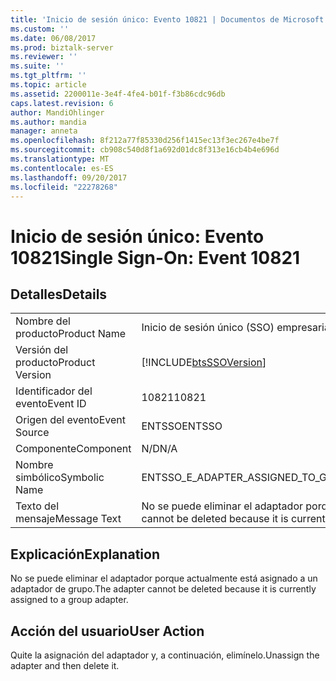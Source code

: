 ```yaml
---
title: 'Inicio de sesión único: Evento 10821 | Documentos de Microsoft'
ms.custom: ''
ms.date: 06/08/2017
ms.prod: biztalk-server
ms.reviewer: ''
ms.suite: ''
ms.tgt_pltfrm: ''
ms.topic: article
ms.assetid: 2200011e-3e4f-4fe4-b01f-f3b86cdc96db
caps.latest.revision: 6
author: MandiOhlinger
ms.author: mandia
manager: anneta
ms.openlocfilehash: 8f212a77f85330d256f1415ec13f3ec267e4be7f
ms.sourcegitcommit: cb908c540d8f1a692d01dc8f313e16cb4b4e696d
ms.translationtype: MT
ms.contentlocale: es-ES
ms.lasthandoff: 09/20/2017
ms.locfileid: "22278268"
---
```

# <a name="single-sign-on-event-10821"></a><span data-ttu-id="87966-102">Inicio de sesión único: Evento 10821</span><span class="sxs-lookup"><span data-stu-id="87966-102">Single Sign-On: Event 10821</span></span>
## <a name="details"></a><span data-ttu-id="87966-103">Detalles</span><span class="sxs-lookup"><span data-stu-id="87966-103">Details</span></span>  
  
|||  
|-|-|  
|<span data-ttu-id="87966-104">Nombre del producto</span><span class="sxs-lookup"><span data-stu-id="87966-104">Product Name</span></span>|<span data-ttu-id="87966-105">Inicio de sesión único (SSO) empresarial</span><span class="sxs-lookup"><span data-stu-id="87966-105">Enterprise Single Sign-On</span></span>|  
|<span data-ttu-id="87966-106">Versión del producto</span><span class="sxs-lookup"><span data-stu-id="87966-106">Product Version</span></span>|[!INCLUDE[btsSSOVersion](../includes/btsssoversion-md.md)]|  
|<span data-ttu-id="87966-107">Identificador del evento</span><span class="sxs-lookup"><span data-stu-id="87966-107">Event ID</span></span>|<span data-ttu-id="87966-108">10821</span><span class="sxs-lookup"><span data-stu-id="87966-108">10821</span></span>|  
|<span data-ttu-id="87966-109">Origen del evento</span><span class="sxs-lookup"><span data-stu-id="87966-109">Event Source</span></span>|<span data-ttu-id="87966-110">ENTSSO</span><span class="sxs-lookup"><span data-stu-id="87966-110">ENTSSO</span></span>|  
|<span data-ttu-id="87966-111">Componente</span><span class="sxs-lookup"><span data-stu-id="87966-111">Component</span></span>|<span data-ttu-id="87966-112">N/D</span><span class="sxs-lookup"><span data-stu-id="87966-112">N/A</span></span>|  
|<span data-ttu-id="87966-113">Nombre simbólico</span><span class="sxs-lookup"><span data-stu-id="87966-113">Symbolic Name</span></span>|<span data-ttu-id="87966-114">ENTSSO_E_ADAPTER_ASSIGNED_TO_GROUP_ADAPTER</span><span class="sxs-lookup"><span data-stu-id="87966-114">ENTSSO_E_ADAPTER_ASSIGNED_TO_GROUP_ADAPTER</span></span>|  
|<span data-ttu-id="87966-115">Texto del mensaje</span><span class="sxs-lookup"><span data-stu-id="87966-115">Message Text</span></span>|<span data-ttu-id="87966-116">No se puede eliminar el adaptador porque actualmente está asignado a un adaptador de grupo.</span><span class="sxs-lookup"><span data-stu-id="87966-116">The adapter cannot be deleted because it is currently assigned to a group adapter.</span></span>|  
  
## <a name="explanation"></a><span data-ttu-id="87966-117">Explicación</span><span class="sxs-lookup"><span data-stu-id="87966-117">Explanation</span></span>  
 <span data-ttu-id="87966-118">No se puede eliminar el adaptador porque actualmente está asignado a un adaptador de grupo.</span><span class="sxs-lookup"><span data-stu-id="87966-118">The adapter cannot be deleted because it is currently assigned to a group adapter.</span></span>  
  
## <a name="user-action"></a><span data-ttu-id="87966-119">Acción del usuario</span><span class="sxs-lookup"><span data-stu-id="87966-119">User Action</span></span>  
 <span data-ttu-id="87966-120">Quite la asignación del adaptador y, a continuación, elimínelo.</span><span class="sxs-lookup"><span data-stu-id="87966-120">Unassign the adapter and then delete it.</span></span>